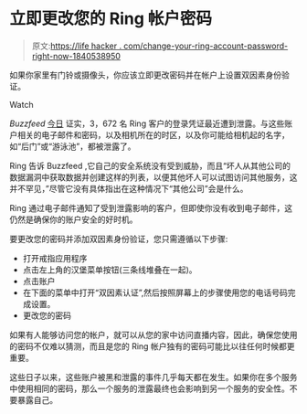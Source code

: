 # 立即更改您的 Ring 帐户密码

> 原文:[https://life hacker . com/change-your-ring-account-password-right-now-1840538950](https://lifehacker.com/change-your-ring-account-password-right-now-1840538950)

如果你家里有门铃或摄像头，你应该立即更改密码并在帐户上设置双因素身份验证。

Watch

*Buzzfeed* [今日](https://www.buzzfeednews.com/article/carolinehaskins1/data-leak-exposes-personal-data-over-3000-ring-camera-users) 证实，3，672 名 Ring 客户的登录凭证最近遭到泄露。与这些账户相关的电子邮件和密码，以及相机所在的时区，以及你可能给相机起的名字，如“后门”或“游泳池”，都被泄露了。

Ring 告诉 Buzzfeed ,它自己的安全系统没有受到威胁，而且“坏人从其他公司的数据漏洞中获取数据并创建这样的列表，以便其他坏人可以试图访问其他服务，这并不罕见，”尽管它没有具体指出在这种情况下“其他公司”会是什么。

Ring 通过电子邮件通知了受到泄露影响的客户，但即使你没有收到电子邮件，这仍然是确保你的账户安全的好时机。

要更改您的密码并添加双因素身份验证，您只需遵循以下步骤:

*   打开戒指应用程序
*   点击左上角的汉堡菜单按钮(三条线堆叠在一起)。
*   点击账户
*   在下面的菜单中打开“双因素认证”,然后按照屏幕上的步骤使用您的电话号码完成设置。
*   更改您的密码

如果有人能够访问您的帐户，就可以从您的家中访问直播内容，因此，确保您使用的密码不仅难以猜测，而且是您的 Ring 帐户独有的密码可能比以往任何时候都更重要。

这些日子以来，这些账户被黑和泄露的事件几乎每天都在发生。如果你在多个服务中使用相同的密码，那么一个服务的泄露最终也会影响到另一个服务的安全性。不要暴露自己。
